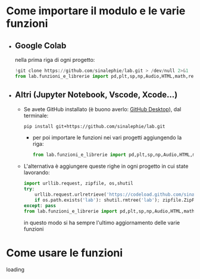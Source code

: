# Come importare il modulo e le varie funzioni
* ## **Google Colab**
  
	nella prima riga di ogni progetto:
    ```python
    !git clone https://github.com/sinalephie/lab.git > /dev/null 2>&1
    from lab.funzioni_e_librerie import pd,plt,sp,np,Audio,HTML,math,requests,BytesIO,colored,potenza,moltiplica,somma,fit,excel,mediapesata,compatibilità,stampa,suona,rispostacorretta,std,chi2retta,media,pearson,stdmedia,massimirelativi,minimirelativi,chi2,curve_fit,posterioriretta,importa,guida

    ```

* ## **Altri (Jupyter Notebook, Vscode, Xcode...)**

    * Se avete GitHub installato (è buono averlo: [GitHub Desktop](https://desktop.github.com/)), dal terminale:

	    ```bash
	    pip install git+https://github.com/sinalephie/lab.git
	    ```
	    * per poi importare le funzioni nei vari progetti aggiungendo la riga:
		    ```python
			from lab.funzioni_e_librerie import pd,plt,sp,np,Audio,HTML,math,requests,BytesIO,colored,potenza,moltiplica,somma,fit,excel,mediapesata,compatibilità,stampa,suona,rispostacorretta,std,chi2retta,media,pearson,stdmedia,massimirelativi,minimirelativi,chi2,curve_fit,posterioriretta,importa,guida

            ```
    
 	* L'alternativa è aggiungere queste righe in ogni progetto in cui state lavorando:
	
	    ```python
		import urllib.request, zipfile, os,shutil
		try:
	    	urllib.request.urlretrieve('https://codeload.github.com/sinalephie/lab/zip/refs/heads/main', 'lab.zip'); 
	    	if os.path.exists('lab'): shutil.rmtree('lab'); zipfile.ZipFile('lab.zip', 'r').extractall('lab1'); os.remove('lab.zip'); shutil.move('lab1/lab-main', 'lab'); shutil.rmtree('lab1')
		except: pass
		from lab.funzioni_e_librerie import pd,plt,sp,np,Audio,HTML,math,requests,BytesIO,colored,potenza,moltiplica,somma,fit,excel,mediapesata,compatibilità,stampa,suona,rispostacorretta,std,chi2retta,media,pearson,stdmedia,massimirelativi,minimirelativi,chi2,curve_fit,posterioriretta,importa,guida
	
	    ```
  		in questo modo si ha sempre l'ultimo aggiornamento delle varie funzioni



# Come usare le funzioni
loading
